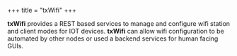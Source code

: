+++
title = "txWifi"
+++

**txWifi** provides a REST based services to manage and configure wifi station and client modes for IOT devices. **txWifi** can allow wifi configuration to be automated by other nodes or used a backend services for human facing GUIs.


<!--more-->